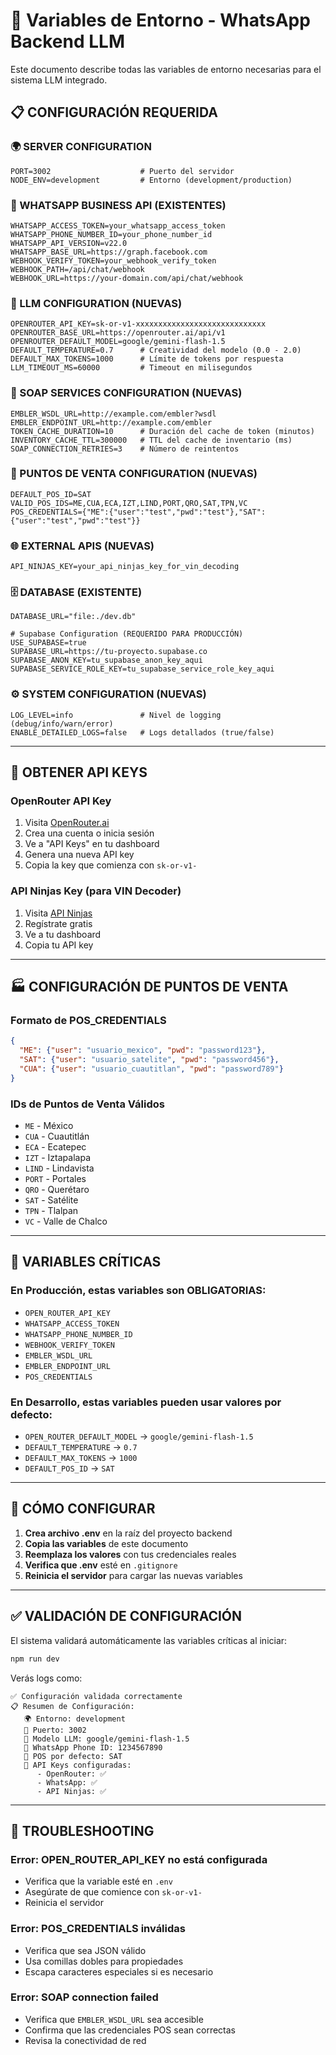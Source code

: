 # 🔧 Variables de Entorno - WhatsApp Backend LLM

Este documento describe todas las variables de entorno necesarias para el sistema LLM integrado.

## 📋 **CONFIGURACIÓN REQUERIDA**

### **🌍 SERVER CONFIGURATION**
```env
PORT=3002                    # Puerto del servidor
NODE_ENV=development         # Entorno (development/production)
```

### **📱 WHATSAPP BUSINESS API (EXISTENTES)**
```env
WHATSAPP_ACCESS_TOKEN=your_whatsapp_access_token
WHATSAPP_PHONE_NUMBER_ID=your_phone_number_id
WHATSAPP_API_VERSION=v22.0
WHATSAPP_BASE_URL=https://graph.facebook.com
WEBHOOK_VERIFY_TOKEN=your_webhook_verify_token
WEBHOOK_PATH=/api/chat/webhook
WEBHOOK_URL=https://your-domain.com/api/chat/webhook
```

### **🤖 LLM CONFIGURATION (NUEVAS)**
```env
OPENROUTER_API_KEY=sk-or-v1-xxxxxxxxxxxxxxxxxxxxxxxxxxxxx
OPENROUTER_BASE_URL=https://openrouter.ai/api/v1
OPENROUTER_DEFAULT_MODEL=google/gemini-flash-1.5
DEFAULT_TEMPERATURE=0.7      # Creatividad del modelo (0.0 - 2.0)
DEFAULT_MAX_TOKENS=1000      # Límite de tokens por respuesta
LLM_TIMEOUT_MS=60000         # Timeout en milisegundos
```

### **🔧 SOAP SERVICES CONFIGURATION (NUEVAS)**
```env
EMBLER_WSDL_URL=http://example.com/embler?wsdl
EMBLER_ENDPOINT_URL=http://example.com/embler
TOKEN_CACHE_DURATION=10      # Duración del cache de token (minutos)
INVENTORY_CACHE_TTL=300000   # TTL del cache de inventario (ms)
SOAP_CONNECTION_RETRIES=3    # Número de reintentos
```

### **🏪 PUNTOS DE VENTA CONFIGURATION (NUEVAS)**
```env
DEFAULT_POS_ID=SAT
VALID_POS_IDS=ME,CUA,ECA,IZT,LIND,PORT,QRO,SAT,TPN,VC
POS_CREDENTIALS={"ME":{"user":"test","pwd":"test"},"SAT":{"user":"test","pwd":"test"}}
```

### **🌐 EXTERNAL APIS (NUEVAS)**
```env
API_NINJAS_KEY=your_api_ninjas_key_for_vin_decoding
```

### **🗄️ DATABASE (EXISTENTE)**
```env
DATABASE_URL="file:./dev.db"

# Supabase Configuration (REQUERIDO PARA PRODUCCIÓN)
USE_SUPABASE=true
SUPABASE_URL=https://tu-proyecto.supabase.co
SUPABASE_ANON_KEY=tu_supabase_anon_key_aqui
SUPABASE_SERVICE_ROLE_KEY=tu_supabase_service_role_key_aqui
```

### **⚙️ SYSTEM CONFIGURATION (NUEVAS)**
```env
LOG_LEVEL=info               # Nivel de logging (debug/info/warn/error)
ENABLE_DETAILED_LOGS=false   # Logs detallados (true/false)
```

---

## 🔑 **OBTENER API KEYS**

### **OpenRouter API Key**
1. Visita [OpenRouter.ai](https://openrouter.ai)
2. Crea una cuenta o inicia sesión
3. Ve a "API Keys" en tu dashboard
4. Genera una nueva API key
5. Copia la key que comienza con `sk-or-v1-`

### **API Ninjas Key (para VIN Decoder)**
1. Visita [API Ninjas](https://api.api-ninjas.com)
2. Regístrate gratis
3. Ve a tu dashboard
4. Copia tu API key

---

## 🏭 **CONFIGURACIÓN DE PUNTOS DE VENTA**

### **Formato de POS_CREDENTIALS**
```json
{
  "ME": {"user": "usuario_mexico", "pwd": "password123"},
  "SAT": {"user": "usuario_satelite", "pwd": "password456"},
  "CUA": {"user": "usuario_cuautitlan", "pwd": "password789"}
}
```

### **IDs de Puntos de Venta Válidos**
- `ME` - México
- `CUA` - Cuautitlán
- `ECA` - Ecatepec
- `IZT` - Iztapalapa
- `LIND` - Lindavista
- `PORT` - Portales
- `QRO` - Querétaro
- `SAT` - Satélite
- `TPN` - Tlalpan
- `VC` - Valle de Chalco

---

## 🚨 **VARIABLES CRÍTICAS**

### **En Producción, estas variables son OBLIGATORIAS:**
- `OPEN_ROUTER_API_KEY`
- `WHATSAPP_ACCESS_TOKEN`
- `WHATSAPP_PHONE_NUMBER_ID`
- `WEBHOOK_VERIFY_TOKEN`
- `EMBLER_WSDL_URL`
- `EMBLER_ENDPOINT_URL`
- `POS_CREDENTIALS`

### **En Desarrollo, estas variables pueden usar valores por defecto:**
- `OPEN_ROUTER_DEFAULT_MODEL` → `google/gemini-flash-1.5`
- `DEFAULT_TEMPERATURE` → `0.7`
- `DEFAULT_MAX_TOKENS` → `1000`
- `DEFAULT_POS_ID` → `SAT`

---

## 📝 **CÓMO CONFIGURAR**

1. **Crea archivo .env** en la raíz del proyecto backend
2. **Copia las variables** de este documento
3. **Reemplaza los valores** con tus credenciales reales
4. **Verifica que .env** esté en `.gitignore`
5. **Reinicia el servidor** para cargar las nuevas variables

---

## ✅ **VALIDACIÓN DE CONFIGURACIÓN**

El sistema validará automáticamente las variables críticas al iniciar:

```bash
npm run dev
```

Verás logs como:
```
✅ Configuración validada correctamente
📋 Resumen de Configuración:
   🌍 Entorno: development
   🚀 Puerto: 3002
   🤖 Modelo LLM: google/gemini-flash-1.5
   📱 WhatsApp Phone ID: 1234567890
   🏪 POS por defecto: SAT
   🔑 API Keys configuradas:
      - OpenRouter: ✅
      - WhatsApp: ✅
      - API Ninjas: ✅
```

---

## 🔧 **TROUBLESHOOTING**

### **Error: OPEN_ROUTER_API_KEY no está configurada**
- Verifica que la variable esté en `.env`
- Asegúrate de que comience con `sk-or-v1-`
- Reinicia el servidor

### **Error: POS_CREDENTIALS inválidas**
- Verifica que sea JSON válido
- Usa comillas dobles para propiedades
- Escapa caracteres especiales si es necesario

### **Error: SOAP connection failed**
- Verifica que `EMBLER_WSDL_URL` sea accesible
- Confirma que las credenciales POS sean correctas
- Revisa la conectividad de red 